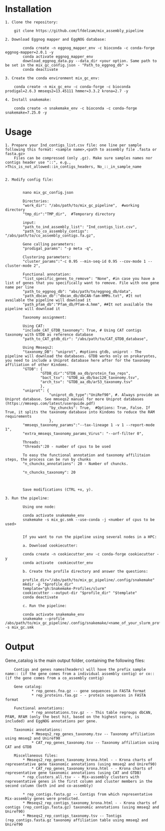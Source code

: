 # Installation

	1. Clone the repository:

		git clone https://github.com/lfdelzam/mix_assembly_pipeline

	2. Download Eggnog mapper and EggNOG database:

			conda create -n eggnog_mapper_env -c bioconda -c conda-forge eggnog-mapper=2.0.1 -y
			conda activate eggnog_mapper_env
			download_eggnog_data.py --data_dir <your option. Same path to be set in the mix_gc_config.json - "Path_to_eggnog_db" >
			conda deactivate

	3. Create the conda environment mix_gc_env:

		conda create -n mix_gc_env -c conda-forge -c bioconda prodigal=2.6.3 mmseqs2=13.45111 hmmer=3.3.2 krona=2.7 -y

	4. Install snakemake:

		conda create -n snakemake_env -c bioconda -c conda-forge snakemake=7.25.0 -y

# Usage

	1. Prepare your Ind_contigs_list.csv file: one line per sample following this format: <sample name>,<path to assembly file .fasta or fasta.gz>
 		Files can be compressed (only .gz). Make sure samples names nor contigs header use "::", e.g., >This_is_not_allowed::in_contigs_headers, No_::_in_sample_name


	2. Modify config file:


			nano mix_gc_config.json

			Directories:
			"work_dir": "/abs/path/to/mix_gc_pipeline",  #working directory
			"tmp_dir":"TMP_dir",  #Temporary directory

			input:
			"path_to_ind_assembly_list": "Ind_contigs_list.csv",
			"path_to_co_assembly_contigs": "/abs/path/to/co_assembly_contigs.fa.gz",

			Gene calling parameters:
			"prodigal_params": "-p meta -q",

			Clustering parameters:
			"cluster_params":"-c 0.95 --min-seq-id 0.95 --cov-mode 1 --cluster-mode 2",

			Functional annotation:
			"list_specific_genes_to_remove": "None", #in case you have a list of genes that you specifically want to remove. File with one gene name per line
			"path_to_eggnog_db": "abs/path/to/eggnog_db/data",
			"path_dbcan_db":"dbcan_db/dbCAN-fam-HMMs.txt", #It not available the pipeline will download it
			"path_pfam_db":"Pfam_db/Pfam-A.hmm", ##It not available the pipeline will download it

			Taxonomy assignment:

			Using CAT:
			"include_CAT_GTDB_taxonomy": True, # Using CAT contigs taxonomy with GTDB as reference database
			"path_to_CAT_gtdb_dir": "/abs/path/to/CAT_GTDB_database",

			Using Mmseqs2:
			"taxonomy_DB": "uniprot", #options gtdb, uniprot - The pipeline will download the databases. GTDB works only on prokaryotes, you need to include a Uniprot database here after for the taxonomy affiliation of other Kindoms.  
			"GTDB": {
			        "GTDB_dir":"GTDB_aa_db/protein_faa_reps",
			        "bact_tsv": "GTDB_aa_db/bac120_taxonomy.tsv",
			        "arch_tsv": "GTDB_aa_db/ar53_taxonomy.tsv"
			        },
			"uniprot": {
			            "uniprot_db_type":"UniRef90", #. Always provide an Uniprot database. See mmseqs2 manual for more Uniprot databases (https://mmseqs.com/latest/userguide.pdf)
			            "by_chuncks": True,  #Options: True, False. If True, it splits the taxonomy database into Kindoms to reduce the RAM requirements
			            },
			"mmseqs_taxonomy_params":"--tax-lineage 1 -v 1 --report-mode 1",
			"extra_mmseqs_taxonomy_params_Virus": "--orf-filter 0",

			Threads:
			"threads":20 - number of cpus to be used

			To easy the functional annotation and taxonomy affilitaion steps, the process can be run by chunks
			"n_chuncks_annotations": 20 - Number of chuncks.

			"n_chuncks_taxonomy": 20



			Save modifications (CTRL +x, y).

	3. Run the pipeline:

			Using one node:

			conda activate snakemake_env
			snakemake -s mix_gc.smk --use-conda -j <number of cpus to be used>


			If you want to run the pipeline using several nodes in a HPC:

			a. Download cookiecutter:

			conda create -n cookiecutter_env -c conda-forge cookiecutter -y
			conda activate  cookiecutter_env

			b. Create the profile directory and answer the questions:

			profile_dir="/abs/path/to/mix_gc_pipeline/.config/snakemake"
			mkdir -p "$profile_dir"
			template="gh:Snakemake-Profiles/slurm"
			cookiecutter --output-dir "$profile_dir" "$template"
			conda deactivate

			c. Run the pipeline:

			conda activate snakemake_env
			snakemake --profile /abs/path/to/mix_gc_pipeline/.config/snakemake/<name_of_your_slurm_profile_file> -s mix_gc.smk


# Output	
Gene_catalog is the main output folder, containing the following files:

 		Contigs and genes names(headers) will have the prefix sample name:: (if the gene comes from a individual assembly contig) or co:: (if the gene comes from a co_assembly contig)
		
		Gene catalog:
		        * rep_genes.fna.gz -- gene sequences in FASTA format    
		        * rep_proteins.faa.gz - - protein sequences in FASTA format  
		
		Functional annotations:					
		        * rep_annotations.tsv.gz - - This table regroups dbCAN, PFAM, RFAM (only the best hit, based on the highest score, is included) and EggNOG annotations per gene. 
			
		Taxonomic annotations:
		        * Mmseqs2_rep_genes_taxonomy.tsv -- Taxonomy affiliation using mmseq2 and Uniref90 
     			* CAT_rep_genes_taxonomy.tsv -- Taxonomy affiliation using CAT and GTDB 
		
		Miscellaneous files:
			* Mmseqs2_rep_genes_taxonomy_krona.html - - Krona charts of representative gene taxonomic annotations (using mmseq2 and Uniref90)
		        * CAT_rep_genes_taxonomy_krona.html - - Krona charts of representative gene taxonomic annotations (using CAT and GTDB)   
			* rep_clusters_all.tsv - - Mix-assembly clusters with representative genes in the first column and cluster members in the second column (both ind and co-assembly)

	  		* rep_contigs.fasta.gz -- Contigs from which representative Mix-assembly genes were predicted. 
	  		* Mmseqs2_rep_contigs_taxonomy_krona.html - - Krona charts of contigs (rep_contigs.fasta.gz) taxonomic annotations (using mmseq2 and Uniref90)
			* Mmseqs2_rep_contigs_taxonomy.tsv -- Tontigs (rep_contigs.fasta.gz taxonomy affiliation table using mmseq2 and Uniref90 

		
  
